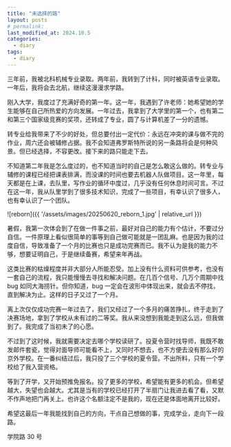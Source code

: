 ```yaml
---
title: "未选择的路"
layout: posts
# permalink: 
last_modified_at: 2024.10.5
categories:
  - diary
tags:
  - diary
---
```


三年前，我被北科机械专业录取。两年前，我转到了计科，同时被英语专业录取。一年后，我将会去北航，继续这漫漫求学路。

刚入大学，我度过了充满好奇的第一年。这一年，我遇到了许老师：她希望她的学生能够在自己所热爱的方向发展。一年过去，我拿到了大学里的第一个，也有第二和第三个国家级竞赛的奖项，还转成了专业，圆了与计算机差了一分的遗憾。

转专业给我带来了不少的好处，但总要付出一定代价：永远在冲突的课与做不完的作业，周六还会被辅修占据。我不会知道弗罗斯特所说的另一条路将会是何种风景。但已经选择，不容更改。接下来的路只能走下去。

不知道第二年我是怎么度过的，也不知道当时的自己是怎么敢这么做的。转专业与辅修的课程已经把课表排满，而没课的时间也要去机器人队做项目。这一年里，每天都是在上课，去队里，写作业的循环中度过，几乎没有任何休息时间可言。不过在这一年，我从队里学到了很多技术知识，完成了一些项目，有幸认识了很多人，也有幸认识了一个团队。

![reborn]({{ '/assets/images/20250620_reborn_1.jpg' | relative_url }})

暑假，我第一次体会到了在做一件事之前，最好对自己的能力有个估计，不要过分自信。一件原理上看似很简单的事等到自己做可能就是一团乱麻。也是因为我的过度自信，导致准备了一个月的比赛也只是成功完赛而已。我不认为是我的能力不够，想要证明自己，于是继续备赛，希望来年再战。

这类比赛的枯燥程度并非大部分人所能忍受。加上没有什么资料可供参考，也没有一套自己的流程，我只能慢慢去寻找和解决问题。在几百个信号、几万个周期中找 bug 如同大海捞针。但你知道，bug 一定会在波形中体现出来，就会去不停找，直到解决为止。这样的日子又过了一个月。

离上次仅仅成功完赛一年过去了，我们又经过了一个多月的痛苦挣扎，终于走到了决赛场地，拿到了学校从未有过的二等奖。我从来没想到我能走到这么远，但我做到了。我完成了当初未了的心愿。

不过到了这时候，我就需要决定去哪个学校读研了。投夏令营时找导师，我既不敢发邮件套瓷，觉得对面导师可能看不上，又同时不想去，也不方便去没有那么好的京外学校。在一番纠结过后，我只投了三个学校的夏令营。不出所料，只有一个学校给了我入营资格。

等到了开学，又开始预推免报名。投了更多的学校，希望能有更多的机会。但希望越大，失望也会越大。尤其是当有的学校已经打开了半扇门让我进去看了看，又默不作声地把门再关上。也许这个名额注定不是我的，现在还是体面地离开比较好。

希望这最后一年我能找到自己的方向，干点自己想做的事，完成学业，走向下一段路。

学院路 30 号
